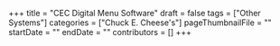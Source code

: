 +++
title = "CEC Digital Menu Software"
draft = false
tags = ["Other Systems"]
categories = ["Chuck E. Cheese's"]
pageThumbnailFile = ""
startDate = ""
endDate = ""
contributors = []
+++
